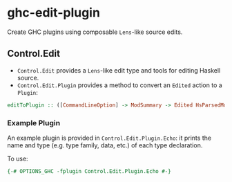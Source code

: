 # ghc-edit-plugin

Create GHC plugins using composable `Lens`-like source edits.


## Control.Edit

- `Control.Edit` provides a `Lens`-like edit type and tools for editing Haskell source.
- `Control.Edit.Plugin` provides a method to convert an `Edited` action to a `Plugin`:

```haskell
editToPlugin :: ([CommandLineOption] -> ModSummary -> Edited HsParsedModule) -> Plugin
```


### Example Plugin

An example plugin is provided in `Control.Edit.Plugin.Echo`:
it prints the name and type (e.g. type family, data, etc.)
of each type declaration.

To use:

```haskell
{-# OPTIONS_GHC -fplugin Control.Edit.Plugin.Echo #-}
```

